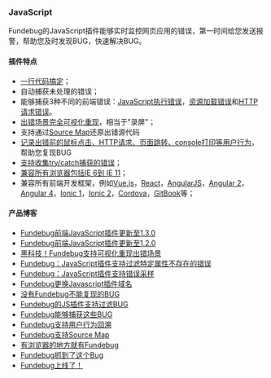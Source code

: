 ### JavaScript

Fundebug的JavaScript插件能够实时监控网页应用的错误，第一时间给您发送报警，帮助您及时发现BUG，快速解决BUG。

#### 插件特点

  * [一行代码搞定](./integration/index.md)；
  * 自动捕获未处理的错误；
  * 能够捕获3种不同的前端错误：[JavaScript执行错误](./type/javascript.md)，[资源加载错误](./type/resource.md)和[HTTP请求错误](./type/http.md)。
  * [出错场景完全可视化重现](https://blog.fundebug.com/2018/05/21/fundebug_release_black_tech_replay/)，相当于"录屏"；
  * 支持通过[Source Map](./sourcemap/index.md)还原出错源代码
  * [记录出错前的鼠标点击、HTTP请求、页面跳转、console打印等用户行为](https://blog.fundebug.com/2017/09/14/fundebug-can-recurrent-all-bug/)，帮助您复现BUG
  * [支持收集try/catch捕获的错误](./api/notifyerror.md)；
  * [兼容所有浏览器包括IE 6到 IE 11](https://blog.fundebug.com/2017/01/16/fundebug-support-all-browsers/)；
  * 兼容所有前端开发框架，例如[Vue.js](./framework/vuejs.md)，[React](./framework/react.md)，[AngularJS](./framework/angularjs1.md)，[Angular 2](./framework/angularjs2.md)，[Angular 4](./framework/angularjs4.md)，[Ionic 1](./framework/ionic1.md)，[Ionic 2](./framework/ionic2.md)，[Cordova](./framework/cordova.md)，[GitBook](./framework/gitbook.md)等；

  
 #### 产品博客
 
 - [Fundebug前端JavaScript插件更新至1.3.0](https://blog.fundebug.com/2018/11/14/fundebug-javascript-upgrade-1-3-0/)
 - [Fundebug前端JavaScript插件更新至1.2.0](https://blog.fundebug.com/2018/08/21/fundebug-javascript-1-2-0/)
 - [黑科技！Fundebug支持可视化重现出错场景](https://blog.fundebug.com/2018/05/21/fundebug_release_black_tech_replay/)
 - [Fundebug：JavaScript插件支持过滤特定属性不存在的错误](https://blog.fundebug.com/2018/05/10/fundebug-javascript-0-4-0/)
 - [Fundebug：JavaScript插件支持错误采样](https://blog.fundebug.com/2018/05/09/fundebug-javascript-0-4-0/)
 - [Fundebug更换Javascript插件域名](https://blog.fundebug.com/2018/01/05/fundebug-change-js-domain/)
 - [没有Fundebug不能复现的BUG](https://blog.fundebug.com/2017/09/14/fundebug-can-recurrent-all-bug/)
 - [Fundebug的JS插件支持过滤BUG](https://blog.fundebug.com/2017/08/18/fundebug-javascript-0.2.0/)
 - [Fundebug能够捕获这些BUG](https://blog.fundebug.com/2017/06/29/fundebug-javascript-0.1.0/)
 - [Fundebug支持用户行为回溯](https://blog.fundebug.com/2017/03/29/user-behavior-track/)
 - [Fundebug支持Source Map](https://blog.fundebug.com/2017/02/27/fundebug-support-sourcemap/)
 - [有浏览器的地方就有Fundebug](https://blog.fundebug.com/2017/01/16/fundebug-support-all-browsers/)
 - [Fundebug抓到了这个Bug](https://blog.fundebug.com/2016/12/07/fundebug-catch-the-bug/)
 - [Fundebug上线了！](https://blog.fundebug.com/2016/11/11/fundebug-is-online/)
 
 
